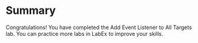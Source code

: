 # Summary

Congratulations! You have completed the Add Event Listener to All Targets lab. You can practice more labs in LabEx to improve your skills.
